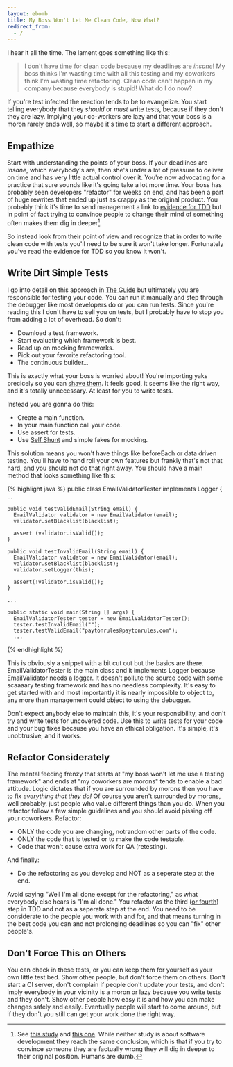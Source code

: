 ```yaml
---
layout: ebomb
title: My Boss Won't Let Me Clean Code, Now What?
redirect_from:
  - /
---
```


I hear it all the time. The lament goes something like this:

> I don't have time for clean code because my deadlines are _insane_! My boss thinks I'm wasting time with all this testing and my coworkers think I'm wasting time refactoring. Clean code can't happen in my company because everybody is stupid! What do I do now?

If you're test infected the reaction tends to be to evangelize. You start telling everybody that they *should* or *must* write tests, because if they don't they are lazy. Implying your co-workers are lazy and that your boss is a moron rarely ends well, so maybe it's time to start a different approach.

## Empathize

Start with understanding the points of your boss. If your deadlines are _insane_, which everybody's are, then she's under a lot of pressure to deliver on time and has very little actual control over it. You're now advocating for a practice that sure sounds like it's going take a lot more time. Your boss has probably seen developers "refactor" for weeks on end, and has been a part of huge rewrites that ended up just as crappy as the original product. You probably think it's time to send management a link to [evidence for TDD](http://paytonrules.com/software-development/2015/03/06/evidence-for-tdd.html) but in point of fact trying to convince people to change their mind of something often makes them dig in deeper[^1].

So instead look from their point of view and recognize that in order to write clean code with tests you'll need to be sure it won't take longer. Fortunately you've read the evidence for TDD so you know it won't.

## Write Dirt Simple Tests

I go into detail on this approach in [The Guide](http://paytonrules.com/book.html) but ultimately you are responsible for testing your code. You can run it manually and step through the debugger like most developers do or you can run tests. Since you're reading this I don't have to sell you on tests, but I probably have to stop you from adding a lot of overhead. So don't:

* Download a test framework.
* Start evaluating which framework is best.
* Read up on mocking frameworks.
* Pick out your favorite refactoring tool.
* The continuous builder...

This is exactly what your boss is worried about! You're importing yaks precicely so you can [shave them](http://en.wiktionary.org/wiki/yak_shaving). It feels good, it seems like the right way, and it's totally unnecessary. At least for you to write tests.

Instead you are gonna do this:

* Create a main function.
* In your main function call your code.
* Use assert for tests.
* Use [Self Shunt](http://c2.com/cgi/wiki?SelfShuntPattern) and simple fakes for mocking.

This solution means you won't have things like beforeEach or data driven testing. You'll have to hand roll your own features but frankly that's not that hard, and you should not do that right away. You should have a main method that looks something like this:

{% highlight java %}
  public class EmailValidatorTester implements Logger {
    ...

    public void testValidEmail(String email) {
      EmailValidator validator = new EmailValidator(email);
      validator.setBlacklist(blacklist);

      assert (validator.isValid());
    }

    public void testInvalidEmail(String email) {
      EmailValidator validator = new EmailValidator(email);
      validator.setBlacklist(blacklist);
      validator.setLogger(this);

      assert(!validator.isValid());
    }

    ...

    public static void main(String [] args) {
      EmailValidatorTester tester = new EmailValidatorTester();
      tester.testInvalidEmail("");
      tester.testValidEmail("paytonrules@paytonrules.com");
      ...
{% endhighlight %}

This is obviously a snippet with a bit cut out but the basics are there. EmailValidatorTester is the main class and it implements Logger because EmailValidator needs a logger. It doesn't pollute the source code with some scaaaary testing framework and has no needless complexity. It's easy to get started with and most importantly it is nearly impossible to object to, any more than management could object to using the debugger.

Don't expect anybody else to maintain this, it's your responsibility, and don't try and write tests for uncovered code. Use this to write tests for your code and your bug fixes because you have an ethical obligation. It's simple, it's unobtrusive, and it works.

## Refactor Considerately

The mental feeding frenzy that starts at "my boss won't let me use a testing framework" and ends at "my coworkers are morons" tends to enable a bad attitude. Logic dictates that if you are surrounded by morons then you have to fix *everything that they do!* Of course you aren't surrounded by morons, well probably, just people who value different things than you do. When you refactor follow a few simple guidelines and you should avoid pissing off your coworkers. Refactor:

* ONLY the code you are changing, notrandom other parts of the code.
* ONLY the code that is tested or to make the code testable.
* Code that won't cause extra work for QA (retesting).

And finally:
* Do the refactoring as you develop and NOT as a seperate step at the end.

Avoid saying "Well I'm all done except for the refactoring," as what everybody else hears is "I'm all done." You refactor as the third ([or fourth](http://paytonrules.com/software-development/2015/01/30/a-new-cycle-for-tdd.html)) step in TDD and not as a seperate step at the end. You need to be considerate to the people you work with and for, and that means turning in the best code you can and not prolonging deadlines so you can "fix" other people's.

## Don't Force This on Others

You can check in these tests, or you can keep them for yourself as your own little test bed. Show other people, but don't force them on others. Don't start a CI server, don't complain if people don't update your tests, and don't imply everybody in your vicinity is a moron or lazy because you write tests and they don't. Show other people how easy it is and how you can make changes safely and easily. Eventually people will start to come around, but if they don't you still can get your work done the right way.

[^1]: See [this study](http://www.dartmouth.edu/~nyhan/nyhan-reifler.pdf) and [this one](http://pediatrics.aappublications.org/content/early/2014/02/25/peds.2013-2365). While neither study is about software development they reach the same conclusion, which is that if you try to convince someone they are factually wrong they will dig in deeper to their original position. Humans are dumb.

